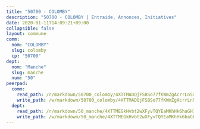 ```yaml
---
title: "50700 - COLOMBY"
description: "50700 - COLOMBY | Entraide, Annonces, Initiatives"
date: 2020-01-11T14:09:21+09:00
collapsible: false
layout: commune
comm:
  nom: "COLOMBY"
  slug: colomby
  cp: "50700"
dept:
  nom: "Manche"
  slug: manche
  num: "50"
peerpad:
  comm:
    read_path: /r/markdown/50700_colomby/4XTTMADQjFSBSo77fKWmZgAcrrLn5x7Z6XhLtmuj6i9n92N1k
    write_path: /w/markdown/50700_colomby/4XTTMADQjFSBSo77fKWmZgAcrrLn5x7Z6XhLtmuj6i9n92N1k-K3TgUF1jV1DooA39oJfv9k5HSbEQdAwGa7i5kJhXfnqt3yLTTn7uoynXfqiKat3A4cnpQhUsycHcrRxoQWoYr1i1vxD37swmtqedvPgJ6Qew6nxwfT9m2f5TnkSVPQSqaf4eb8T8
  dept:
    read_path: /r/markdown/50_manche/4XTTMEGkHvbt2wXFyvTQYEaMKhHk6haGH1SzsRNevKgBDTuXr
    write_path: /w/markdown/50_manche/4XTTMEGkHvbt2wXFyvTQYEaMKhHk6haGH1SzsRNevKgBDTuXr-K3TgUSx1rwmRRLqHcTLLdo4dVfTRKvf94KKagmUFPevWSp2f9nuc6fJF25TtLArzK8teuQ5TvuAMqW38N2MYgT18hBoXtjmKX9WuSn2vkujmSJPp3gF4gsuMmfEM8Th4Ap94heFE
---
```


